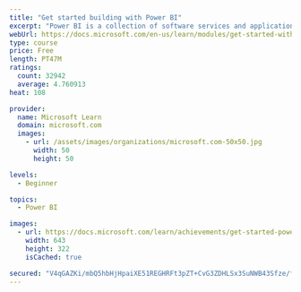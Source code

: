 ```yaml
---
title: "Get started building with Power BI"
excerpt: "Power BI is a collection of software services and applications that let you connect to all sorts of data sources and create compelling visuals and reports. You can benefit from receiving those reports, or you can share them with others inside or outside your organization. Learn the basics of Power BI, how its services and applications work together, and how they can be used to create or experience compelling visuals and analytics based on your data."
webUrl: https://docs.microsoft.com/en-us/learn/modules/get-started-with-power-bi/
type: course
price: Free
length: PT47M
ratings:
  count: 32942
  average: 4.760913
heat: 108

provider:
  name: Microsoft Learn
  domain: microsoft.com
  images:
    - url: /assets/images/organizations/microsoft.com-50x50.jpg
      width: 50
      height: 50

levels:
  - Beginner

topics:
  - Power BI

images:
  - url: https://docs.microsoft.com/learn/achievements/get-started-power-bi-social.png
    width: 643
    height: 322
    isCached: true

secured: "V4qGAZKi/mbQ5hbHjHpaiXE51REGHRFt3pZT+CvG3ZDHLSx3SuNWB43Sfze/fZeiWL1h7SUxNu6NWdBTxl/oAL1tAifN+64pqLIt/QffJr7KwBGmaPjoH0IBiOg4kAjQxooITHU7VipjH502Qx2q6IuXXjLNFcpdujFvUK2/housRJ1KhmoZKurFZhtIcyAfBUojbZK3TNVQa+WgvZt8UtvpCxV8wvKOWv30KLa9WT3bFfafc4QBLioYb/s39lSfbGB5AdTpvu+KJPwMNw/hLFkEsZl9gN3tH/e9GKER4ZLWnnRBsw3wOarLCS3lfEzvIGOUIBko/ZGqwDilCikc/nKZ1x64oZ+/Bkbng0OwOjqXOPoYt1iWRh8dYy+2Lny4BQinFtJUFMQ/ldHUJY+KKwasplgNmrKQvGi4LdoNZh1KBhrwLTR5CFq3WNJbeRKQ;ADKinoQEXlNzzWETIax6Gw=="
---
```


